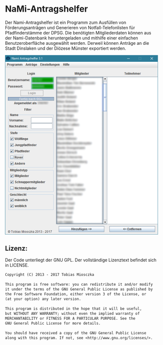 NaMi-Antragshelfer
======================================================================
Der Nami-Antragshelfer ist ein Programm zum Ausfüllen von Förderungsanträgen und Generieren von Notfall-Telefonlisten für Pfadfinderstämme der DPSG. Die benötigten Mitgliederdaten können aus der Nami-Datenbank heruntergeladen und mithilfe einer einfachen Benutzeroberfläche ausgewählt werden. Derweil können Anträge an die Stadt Dinslaken und der Diözese Münster exportiert werden.

![picture alt](https://raw.githubusercontent.com/TobiasMiosczka/NaMi/master/pictures/preview.PNG "Benutzeroberfläche der Version 3.0")


Lizenz:
----------------------------------------------------------------------
Der Code unterliegt der GNU GPL. Der vollständige Lizenztext befindet sich in LICENSE.


```
Copyright (C) 2013 - 2017 Tobias Miosczka

This program is free software: you can redistribute it and/or modify
it under the terms of the GNU General Public License as published by
the Free Software Foundation, either version 3 of the License, or
(at your option) any later version.

This program is distributed in the hope that it will be useful,
but WITHOUT ANY WARRANTY; without even the implied warranty of
MERCHANTABILITY or FITNESS FOR A PARTICULAR PURPOSE. See the
GNU General Public License for more details.

You should have received a copy of the GNU General Public License
along with this program. If not, see <http://www.gnu.org/licenses/>.
```
